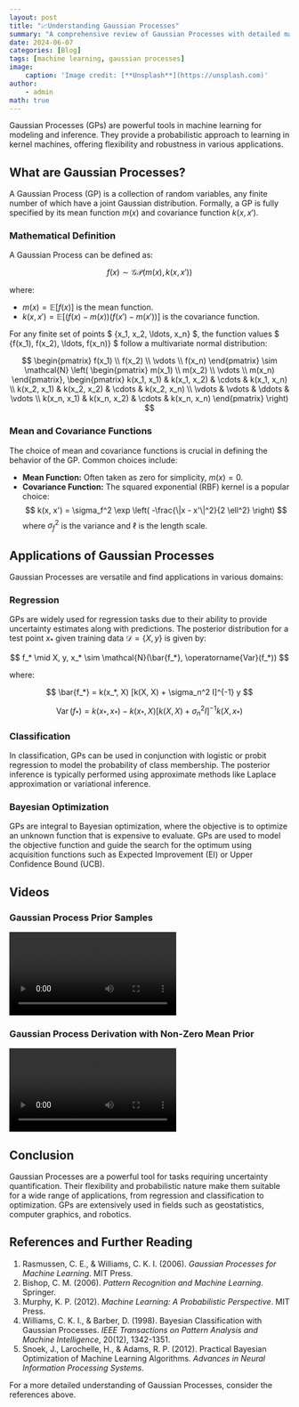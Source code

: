 ```yaml
---
layout: post
title: "📈Understanding Gaussian Processes"
summary: "A comprehensive review of Gaussian Processes with detailed mathematical insights."
date: 2024-06-07
categories: [Blog]
tags: [machine learning, gaussian processes]
image:
    caption: 'Image credit: [**Unsplash**](https://unsplash.com)'
author:
    - admin
math: true
---
```


Gaussian Processes (GPs) are powerful tools in machine learning for modeling and inference. They provide a probabilistic approach to learning in kernel machines, offering flexibility and robustness in various applications.

## What are Gaussian Processes?

A Gaussian Process (GP) is a collection of random variables, any finite number of which have a joint Gaussian distribution. Formally, a GP is fully specified by its mean function $m(x)$ and covariance function $k(x, x')$.

### Mathematical Definition

A Gaussian Process can be defined as:

$$
f(x) \sim \mathcal{GP}(m(x), k(x, x'))
$$

where:

- $m(x) = \mathbb{E}[f(x)]$ is the mean function.
- $k(x, x') = \mathbb{E}[(f(x) - m(x))(f(x') - m(x'))]$ is the covariance function.

For any finite set of points $ \{x_1, x_2, \ldots, x_n\} $, the function values $ \{f(x_1), f(x_2), \ldots, f(x_n)\} $ follow a multivariate normal distribution:

$$
\begin{pmatrix}
f(x_1) \\
f(x_2) \\
\vdots \\
f(x_n)
\end{pmatrix}
\sim \mathcal{N} \left(
\begin{pmatrix}
m(x_1) \\
m(x_2) \\
\vdots \\
m(x_n)
\end{pmatrix},
\begin{pmatrix}
k(x_1, x_1) & k(x_1, x_2) & \cdots & k(x_1, x_n) \\
k(x_2, x_1) & k(x_2, x_2) & \cdots & k(x_2, x_n) \\
\vdots & \vdots & \ddots & \vdots \\
k(x_n, x_1) & k(x_n, x_2) & \cdots & k(x_n, x_n)
\end{pmatrix}
\right)
$$

### Mean and Covariance Functions

The choice of mean and covariance functions is crucial in defining the behavior of the GP. Common choices include:

- **Mean Function:** Often taken as zero for simplicity, $m(x) = 0$.
- **Covariance Function:** The squared exponential (RBF) kernel is a popular choice:
  $$
  k(x, x') = \sigma_f^2 \exp \left( -\frac{\|x - x'\|^2}{2 \ell^2} \right)
  $$
  where $\sigma_f^2$ is the variance and $\ell$ is the length scale.

## Applications of Gaussian Processes

Gaussian Processes are versatile and find applications in various domains:

### Regression

GPs are widely used for regression tasks due to their ability to provide uncertainty estimates along with predictions. The posterior distribution for a test point $x_*$ given training data $\mathcal{D} = \{X, y\}$ is given by:

$$
f_* \mid X, y, x_* \sim \mathcal{N}(\bar{f_*}, \operatorname{Var}(f_*))
$$

where:

$$
\bar{f_*} = k(x_*, X) [k(X, X) + \sigma_n^2 I]^{-1} y
$$

$$
\operatorname{Var}(f_*) = k(x_*, x_*) - k(x_*, X) [k(X, X) + \sigma_n^2 I]^{-1} k(X, x_*)
$$

### Classification

In classification, GPs can be used in conjunction with logistic or probit regression to model the probability of class membership. The posterior inference is typically performed using approximate methods like Laplace approximation or variational inference.

### Bayesian Optimization

GPs are integral to Bayesian optimization, where the objective is to optimize an unknown function that is expensive to evaluate. GPs are used to model the objective function and guide the search for the optimum using acquisition functions such as Expected Improvement (EI) or Upper Confidence Bound (UCB).

## Videos

### Gaussian Process Prior Samples

<video controls>
  <source src="static/uploads/videos/GPriorSamples.mp4" type="video/mp4">
  Your browser does not support the video tag.
</video>

### Gaussian Process Derivation with Non-Zero Mean Prior

<video controls>
  <source src="static/uploads/videos/GPDerivation.mp4" type="video/mp4">
  Your browser does not support the video tag.
</video>

## Conclusion

Gaussian Processes are a powerful tool for tasks requiring uncertainty quantification. Their flexibility and probabilistic nature make them suitable for a wide range of applications, from regression and classification to optimization. GPs are extensively used in fields such as geostatistics, computer graphics, and robotics.

## References and Further Reading

1. Rasmussen, C. E., & Williams, C. K. I. (2006). *Gaussian Processes for Machine Learning*. MIT Press.
2. Bishop, C. M. (2006). *Pattern Recognition and Machine Learning*. Springer.
3. Murphy, K. P. (2012). *Machine Learning: A Probabilistic Perspective*. MIT Press.
4. Williams, C. K. I., & Barber, D. (1998). Bayesian Classification with Gaussian Processes. *IEEE Transactions on Pattern Analysis and Machine Intelligence*, 20(12), 1342-1351.
5. Snoek, J., Larochelle, H., & Adams, R. P. (2012). Practical Bayesian Optimization of Machine Learning Algorithms. *Advances in Neural Information Processing Systems*.

For a more detailed understanding of Gaussian Processes, consider the references above.
